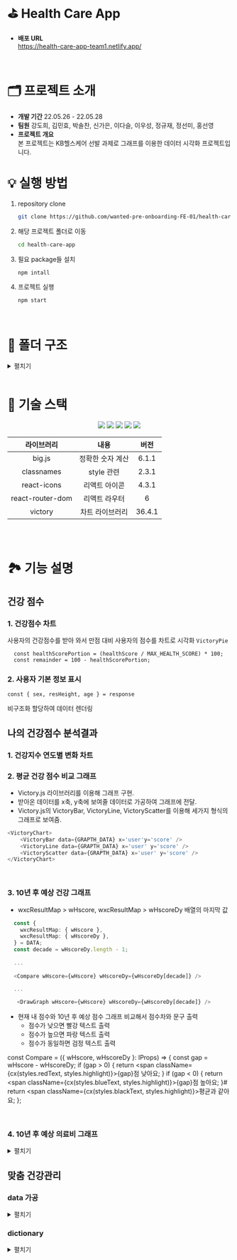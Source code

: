 # ⛳ Health Care App

- **배포 URL** <br/> https://health-care-app-team1.netlify.app/

<br />

# 🗂 프로젝트 소개
- **개발 기간** 22.05.26 - 22.05.28
- **팀원** 강도희, 김민효, 박솔찬, 신가은, 이다슬, 이우성, 정규재, 정선미, 홍선영
- **프로젝트 개요** <br/>
본 프로젝트는 KB헬스케어 선발 과제로 그래프를 이용한 데이터 시각화 프로젝트입니다.


# 💡 실행 방법
1. repository clone
    
    ```bash
    git clone https://github.com/wanted-pre-onboarding-FE-01/health-care-app.git
    ```
    
2. 해당 프로젝트 폴더로 이동
    
    ```bash
    cd health-care-app
    ```
    
3. 필요 package들 설치
    
    ```bash
    npm intall 
    ```
    
4. 프로젝트 실행
    
    ```bash
    npm start
    ```

<br />

# 📁 폴더 구조
<details>
    <summary>펼치기</summary>
</details>

<br />

# 🔨 기술 스택

<div align="center">
 <img src="https://img.shields.io/badge/HTML5-E34F26?style=flat-square&logo=HTML5&logoColor=white"/>
 <img src="https://img.shields.io/badge/CSS3-1572B6?style=flat-square&logo=CSS3&logoColor=white"/>
 <img src="https://img.shields.io/badge/Sass-CC6699?style=flat-square&logo=Sass&logoColor=white"/>
 <img src="https://img.shields.io/badge/TypeScript-3178C6?style=flat-square&logo=TypeScript&logoColor=white"/>
 <img src="https://img.shields.io/badge/React-61DAFB?style=flat-square&logo=React&logoColor=white"/>

 <br/>

|라이브러리|내용|버전|
|:---:|:---:|:---:|
| big.js | 정확한 숫자 계산 | 6.1.1 |
| classnames | style 관련 | 2.3.1 |
| react-icons | 리액트 아이콘 | 4.3.1 |
| react-router-dom | 리액트 라우터 | 6 |
| victory | 차트 라이브러리 | 36.4.1 |

<br/>
</div>

<br />

# 🏞 기능 설명
## 건강 점수
### 1. 건강점수 차트
사용자의 건강점수를 받아 와서 만점 대비 사용자의 점수를 차트로 시각화 `VictoryPie`
```
  const healthScorePortion = (healthScore / MAX_HEALTH_SCORE) * 100;
  const remainder = 100 - healthScorePortion;
```

### 2. 사용자 기본 정보 표시
```
const { sex, resHeight, age } = response
```
비구조화 할당하여 데이터 렌더링

## 나의 건강점수 분석결과
### 1. 건강지수 연도별 변화 차트


### 2. 평균 건강 점수 비교 그래프 
- Victory.js 라이브러리를 이용해 그래프 구현.
- 받아온 데이터를 x축, y축에 보여줄 데이터로 가공하여 그래프에 전달.
- Victory.js의 VictoryBar, VictoryLine, VictoryScatter를 이용해 세가지 형식의 그래프로 보여줌.

```javascript
<VictoryChart>
    <VictoryBar data={GRAPTH_DATA} x='user'y='score' />
    <VictoryLine data={GRAPTH_DATA} x='user' y='score' />
    <VictoryScatter data={GRAPTH_DATA} x='user' y='score' />
</VictoryChart>
```

<br />

### 3. 10년 후 예상 건강 그래프
    
- wxcResultMap > wHscore, wxcResultMap > wHscoreDy 배열의 마지막 값

```typescript
  const {
    wxcResultMap: { wHscore },
    wxcResultMap: { wHscoreDy },
  } = DATA;
  const decade = wHscoreDy.length - 1;
  
  ...
  
  <Compare wHscore={wHscore} wHscoreDy={wHscoreDy[decade]} />

  ...
  
   <DrawGraph wHscore={wHscore} wHscoreDy={wHscoreDy[decade]} />

```

- 현재 내 점수와 10년 후 예상 점수 그래프 비교해서 점수차와 문구 출력
    - 점수가 낮으면 빨강 텍스트 출력
    - 점수가 높으면 파랑 텍스트 출력
    - 점수가 동일하면 검정 텍스트 출력

const Compare = ({ wHscore, wHscoreDy }: IProps) => {
  const gap = wHscore - wHscoreDy;
  if (gap > 0) {
    return <span className={cx(styles.redText, styles.highlight)}>{gap}점 낮아요</span>;
  }
  if (gap < 0) {
    return <span className={cx(styles.blueText, styles.highlight)}>{gap}점 높아요</span>;
 }#
  return <span className={cx(styles.blackText, styles.highlight)}>평균과 같아요</span>;
};

<br />

### 4. 10년 후 예상 의료비 그래프
<details>
 <summary> 펼치기 </summary>
<br/>

- 동작

    * 금액이 많으면 ’00원 많아요’ 빨강 텍스트
    * 금액이 적으면 ‘00원 적어요‘ 파랑 텍스트
    * 동일하면 ‘현재와 같아요＇검정 텍스트

- Graph 구현

    `Victory` 라이브러리 (`Chart`, `Axis`, `Bar`, `Line`, `Scatter`, `Label` 활용) 
    
- animation
    - 적용된 곳: Graph bar / line / number label, Text Hightlight

    - 구현 방법: `victory.js`의 `animate`, `css`의 `animation` / `@keyframes to` / `background` 등

- 정확한 숫자 계산
    - `big.js` 활용 (선택 이유: `bignumber.js` 보다 작고 단순)
- semantic tags
    
    `article` (컴포넌트), `h3` (강조 구문), `mark` (highlight)
    
- Clean Code
    
    UI를 담당할 파일과 나머지 (utils, graphOptions 등)를 구분
</details>
 
## 맞춤 건강관리

### data 가공
<details>
 <summary> 펼치기 </summary>


- useGetWMymaxHscore :: 최대 건강 점수 가져오는 함수
```ts
export const useGetWMymaxHscore = (): number => data.wxcResultMap.wMymaxHscore;
```
- useGetCurrentStatusByTag :: Tag에 따라 현재 현재 상태와 값을 갖고 오는 함수
```ts
export const useGetCurrentStatusByTag = (tag: THealthTag) => {
    return {
        value: data.wxcResultMap.paramMap[tag],
        status: data.wxcResultMap.boj[tag].split('-')[0],
    };
};
```
   
- useGetRecommendKeyword :: 추천 키워드를 가져오는 함수
```ts
export const useGetRecommendKeyword = (tag: THealthTag) => {
  const { healthTagList } = data;
  if (tag === 'resTotalCholesterol') {
    const LDLCount = Object.values(healthTagList.filter((item) => item.tagId === 'resLDLCholesterol')[0]).filter(
      (item) => item === ''
      ).length;
      const HDLCount = Object.values(healthTagList.filter((item) => item.tagId === 'resHDLCholesterol')[0]).filter(
      (item) => item === ''
      ).length;

      if (LDLCount > HDLCount) return healthTagList.filter((item) => item.tagId === 'resHDLCholesterol')[0];

      return healthTagList.filter((item) => item.tagId === 'resLDLCholesterol')[0];
  }
  return healthTagList.filter((item) => item.tagId === tag)[0];
};
```
  
- useGetGuide :: Tag별로 해당 추천 가이드를 가져오는 함수
```ts
export const useGetGuide = (tag: THealthTag) => {
  if (tag === 'resBloodPressure') return data.wxcResultMap.boj[tag].split(' - ').slice(2);
    return data.wxcResultMap.boj[tag].split(' - ').slice(1);
  };
```
</details>

### dictionary

<details>
 <summary> 펼치기 </summary>
 
- JS Dictionary 기능을 이용해서 tag별로 해당 데이터를 사용

```ts
export const symbolIcon = {
  resBMI: <BMIIcon />,
  resBloodPressure: <BloodPressureIcon />,
  resTotalCholesterol: <CholesterolIcon />,
  smkQty: <SmokeIcon />,
  resFastingBloodSuger: <FastingBloodSugerIcon />,
  drnkQty: <DrinkIcon />,
  exerciQty: <ExerciseIcon />,
  resGFR: <GFRIcon />,
}[tag];

export type THealthTag =
  | 'resBMI'
  | 'resBloodPressure'
  | 'resFastingBloodSuger'
  | 'resGFR'
  | 'resTotalCholesterol'
  | 'exerciQty'
  | 'smkQty'
  | 'drnkQty';

export const healthTagDict: Record<THealthTag, string> = {
  resBMI: '체질량지수',
  resBloodPressure: '혈압',
  resFastingBloodSuger: '식전혈당',
  resGFR: '신사구체여과율',
  resTotalCholesterol: '총콜레스테롤',
  exerciQty: '운동량',
  smkQty: '흡연',
  drnkQty: '음주',
};

export const healthTagColorDict: Record<THealthTag, string> = {
  resBMI: '#3CCE3D',
  resBloodPressure: '#C63CE7',
  resTotalCholesterol: '#738DFC',
  smkQty: '#529AFC',
  resFastingBloodSuger: '#C63CE7',
  drnkQty: '#FFB850',
  resGFR: '#F9B5B4',
  exerciQty: '#76D3C8',
};

export const healthTagUnit: Record<THealthTag, string> = {
  resBMI: 'kg/㎡',
  resBloodPressure: 'mmHg',
  resTotalCholesterol: 'mg/dL',
  smkQty: '',
  resFastingBloodSuger: 'mg/dL',
  drnkQty: '',
  resGFR: 'mL/min',
  exerciQty: '',
};

interface IHealthStandard {
  range: string;
  exist: boolean;
}

export const healthStandardDict: Record<THealthTag, IHealthStandard> = {
  resBMI: {
    exist: true,
    range: '정상 : 18.5 ~ 22.9 kg/㎡',
  },
  resBloodPressure: {
    exist: true,
    range: '정상 : 이완 60~79 / 수축 90~119 mmHg',
  },
  resTotalCholesterol: {
    exist: true,
    range: '정상 : 200 mg/dL 이하',
  },
  smkQty: {
    exist: false,
    range: '',
  },
  resFastingBloodSuger: {
    exist: true,
    range: '정상 : 69~99 mg/dL',
  },
  drnkQty: {
    exist: false,
    range: '',
  },
  exerciQty: {
    exist: false,
    range: '',
  },
  resGFR: {
    exist: true,
    range: '정상 : 60 mL/min 이상',
  },
};
```
</details>